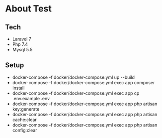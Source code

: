 # About Test

## Tech
- Laravel 7
- Php 7.4
- Mysql 5.5

## Setup
- docker-compose -f docker/docker-compose.yml up --build
- docker-compose -f docker/docker-compose.yml exec app composer install
- docker-compose -f docker/docker-compose.yml exec app cp .env.example .env
- docker-compose -f docker/docker-compose.yml exec app php artisan key:generate
- docker-compose -f docker/docker-compose.yml exec app php artisan cache:clear
- docker-compose -f docker/docker-compose.yml exec app php artisan config:clear
